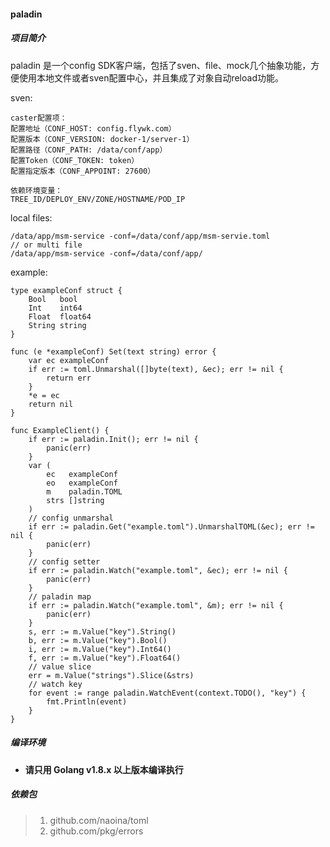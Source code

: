 #### paladin

##### 项目简介

paladin 是一个config SDK客户端，包括了sven、file、mock几个抽象功能，方便使用本地文件或者sven配置中心，并且集成了对象自动reload功能。

sven:
```
caster配置项：
配置地址（CONF_HOST: config.flywk.com）
配置版本（CONF_VERSION: docker-1/server-1）
配置路径（CONF_PATH: /data/conf/app）
配置Token（CONF_TOKEN: token）
配置指定版本（CONF_APPOINT: 27600）

依赖环境变量：
TREE_ID/DEPLOY_ENV/ZONE/HOSTNAME/POD_IP
```
local files:
```
/data/app/msm-service -conf=/data/conf/app/msm-servie.toml
// or multi file
/data/app/msm-service -conf=/data/conf/app/

```
example:
```
type exampleConf struct {
	Bool   bool
	Int    int64
	Float  float64
	String string
}

func (e *exampleConf) Set(text string) error {
	var ec exampleConf
	if err := toml.Unmarshal([]byte(text), &ec); err != nil {
		return err
	}
	*e = ec
	return nil
}

func ExampleClient() {
	if err := paladin.Init(); err != nil {
		panic(err)
	}
	var (
		ec   exampleConf
		eo   exampleConf
		m    paladin.TOML
		strs []string
	)
	// config unmarshal
	if err := paladin.Get("example.toml").UnmarshalTOML(&ec); err != nil {
		panic(err)
	}
	// config setter
	if err := paladin.Watch("example.toml", &ec); err != nil {
        panic(err)
    }
	// paladin map
	if err := paladin.Watch("example.toml", &m); err != nil {
        panic(err)
    }
	s, err := m.Value("key").String()
	b, err := m.Value("key").Bool()
	i, err := m.Value("key").Int64()
	f, err := m.Value("key").Float64()
	// value slice
	err = m.Value("strings").Slice(&strs)
	// watch key
	for event := range paladin.WatchEvent(context.TODO(), "key") {
		fmt.Println(event)
	}
}
```

##### 编译环境

- **请只用 Golang v1.8.x 以上版本编译执行**

##### 依赖包

> 1. github.com/naoina/toml
> 2. github.com/pkg/errors
